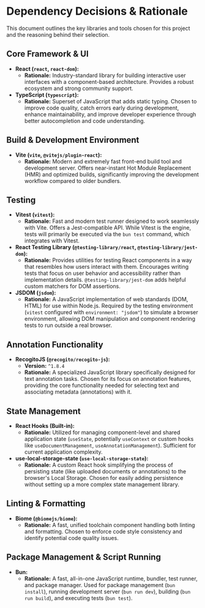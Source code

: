 # Dependency Decisions & Rationale

This document outlines the key libraries and tools chosen for this project and the reasoning behind their selection.

## Core Framework & UI

*   **React (`react`, `react-dom`):**
    *   **Rationale:** Industry-standard library for building interactive user interfaces with a component-based architecture. Provides a robust ecosystem and strong community support.
*   **TypeScript (`typescript`):**
    *   **Rationale:** Superset of JavaScript that adds static typing. Chosen to improve code quality, catch errors early during development, enhance maintainability, and improve developer experience through better autocompletion and code understanding.

## Build & Development Environment

*   **Vite (`vite`, `@vitejs/plugin-react`):**
    *   **Rationale:** Modern and extremely fast front-end build tool and development server. Offers near-instant Hot Module Replacement (HMR) and optimized builds, significantly improving the development workflow compared to older bundlers.

## Testing

*   **Vitest (`vitest`):**
    *   **Rationale:** Fast and modern test runner designed to work seamlessly with Vite. Offers a Jest-compatible API. While Vitest is the engine, tests will primarily be executed via the `bun test` command, which integrates with Vitest.
*   **React Testing Library (`@testing-library/react`, `@testing-library/jest-dom`):**
    *   **Rationale:** Provides utilities for testing React components in a way that resembles how users interact with them. Encourages writing tests that focus on user behavior and accessibility rather than implementation details. `@testing-library/jest-dom` adds helpful custom matchers for DOM assertions.
*   **JSDOM (`jsdom`):**
    *   **Rationale:** A JavaScript implementation of web standards (DOM, HTML) for use within Node.js. Required by the testing environment (`vitest` configured with `environment: "jsdom"`) to simulate a browser environment, allowing DOM manipulation and component rendering tests to run outside a real browser.

## Annotation Functionality

*   **RecogitoJS (`@recogito/recogito-js`):**
    *   **Version:** `^1.8.4`
    *   **Rationale:** A specialized JavaScript library specifically designed for text annotation tasks. Chosen for its focus on annotation features, providing the core functionality needed for selecting text and associating metadata (annotations) with it.

## State Management

*   **React Hooks (Built-in):**
    *   **Rationale:** Utilized for managing component-level and shared application state (`useState`, potentially `useContext` or custom hooks like `useDocumentManagement`, `useAnnotationManagement`). Sufficient for current application complexity.
*   **use-local-storage-state (`use-local-storage-state`):**
    *   **Rationale:** A custom React hook simplifying the process of persisting state (like uploaded documents or annotations) to the browser's Local Storage. Chosen for easily adding persistence without setting up a more complex state management library.

## Linting & Formatting

*   **Biome (`@biomejs/biome`):**
    *   **Rationale:** A fast, unified toolchain component handling both linting and formatting. Chosen to enforce code style consistency and identify potential code quality issues.

## Package Management & Script Running

*   **Bun:**
    *   **Rationale:** A fast, all-in-one JavaScript runtime, bundler, test runner, and package manager. Used for package management (`bun install`), running development server (`bun run dev`), building (`bun run build`), and executing tests (`bun test`).